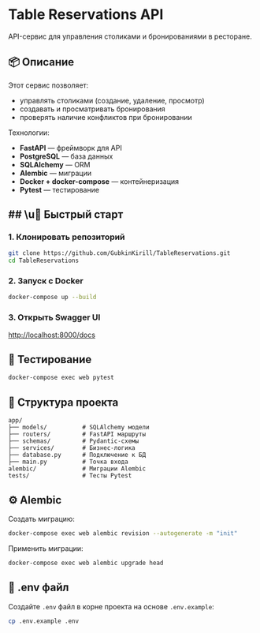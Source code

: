 # Table Reservations API

API-сервис для управления столиками и бронированиями в ресторане.

## 📦 Описание

Этот сервис позволяет:
- управлять столиками (создание, удаление, просмотр)
- создавать и просматривать бронирования
- проверять наличие конфликтов при бронировании

Технологии:
- **FastAPI** — фреймворк для API
- **PostgreSQL** — база данных
- **SQLAlchemy** — ORM
- **Alembic** — миграции
- **Docker + docker-compose** — контейнеризация
- **Pytest** — тестирование

## ## \u🚀 Быстрый старт

### 1. Клонировать репозиторий
```bash
git clone https://github.com/GubkinKirill/TableReservations.git
cd TableReservations
```

### 2. Запуск с Docker
```bash
docker-compose up --build
```

### 3. Открыть Swagger UI
[http://localhost:8000/docs](http://localhost:8000/docs)

## 🧪 Тестирование
```bash
docker-compose exec web pytest
```

## 💃 Структура проекта

```
app/
├── models/          # SQLAlchemy модели
├── routers/         # FastAPI маршруты
├── schemas/         # Pydantic-схемы
├── services/        # Бизнес-логика
├── database.py      # Подключение к БД
├── main.py          # Точка входа
alembic/             # Миграции Alembic
tests/               # Тесты Pytest
```

## ⚙️ Alembic

Создать миграцию:
```bash
docker-compose exec web alembic revision --autogenerate -m "init"
```

Применить миграции:
```bash
docker-compose exec web alembic upgrade head
```

## 🔐 .env файл

Создайте `.env` файл в корне проекта на основе `.env.example`:

```bash
cp .env.example .env


